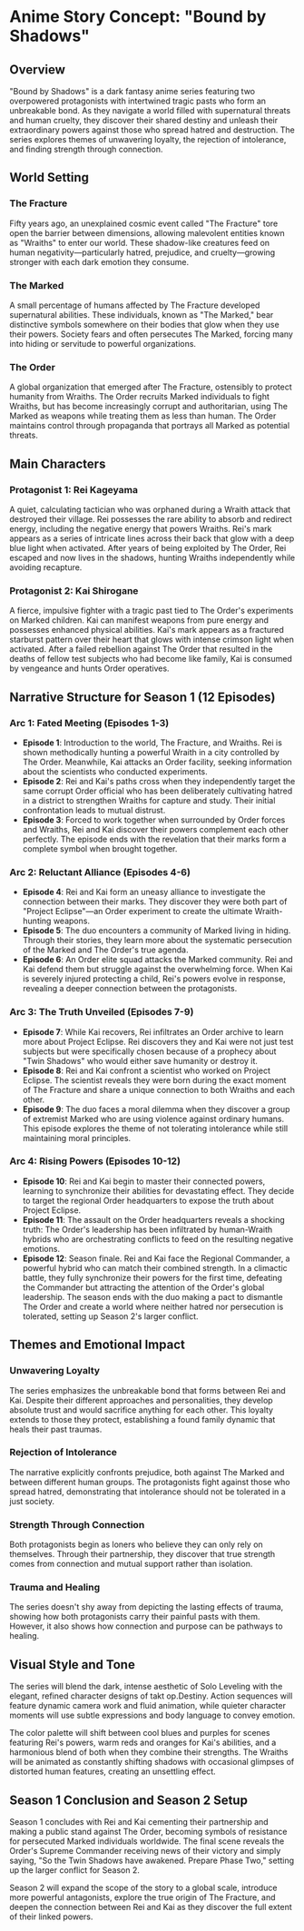 # Anime Story Concept: "Bound by Shadows"

## Overview
"Bound by Shadows" is a dark fantasy anime series featuring two overpowered protagonists with intertwined tragic pasts who form an unbreakable bond. As they navigate a world filled with supernatural threats and human cruelty, they discover their shared destiny and unleash their extraordinary powers against those who spread hatred and destruction. The series explores themes of unwavering loyalty, the rejection of intolerance, and finding strength through connection.

## World Setting

### The Fracture
Fifty years ago, an unexplained cosmic event called "The Fracture" tore open the barrier between dimensions, allowing malevolent entities known as "Wraiths" to enter our world. These shadow-like creatures feed on human negativity—particularly hatred, prejudice, and cruelty—growing stronger with each dark emotion they consume.

### The Marked
A small percentage of humans affected by The Fracture developed supernatural abilities. These individuals, known as "The Marked," bear distinctive symbols somewhere on their bodies that glow when they use their powers. Society fears and often persecutes The Marked, forcing many into hiding or servitude to powerful organizations.

### The Order
A global organization that emerged after The Fracture, ostensibly to protect humanity from Wraiths. The Order recruits Marked individuals to fight Wraiths, but has become increasingly corrupt and authoritarian, using The Marked as weapons while treating them as less than human. The Order maintains control through propaganda that portrays all Marked as potential threats.

## Main Characters

### Protagonist 1: Rei Kageyama
A quiet, calculating tactician who was orphaned during a Wraith attack that destroyed their village. Rei possesses the rare ability to absorb and redirect energy, including the negative energy that powers Wraiths. Rei's mark appears as a series of intricate lines across their back that glow with a deep blue light when activated. After years of being exploited by The Order, Rei escaped and now lives in the shadows, hunting Wraiths independently while avoiding recapture.

### Protagonist 2: Kai Shirogane
A fierce, impulsive fighter with a tragic past tied to The Order's experiments on Marked children. Kai can manifest weapons from pure energy and possesses enhanced physical abilities. Kai's mark appears as a fractured starburst pattern over their heart that glows with intense crimson light when activated. After a failed rebellion against The Order that resulted in the deaths of fellow test subjects who had become like family, Kai is consumed by vengeance and hunts Order operatives.

## Narrative Structure for Season 1 (12 Episodes)

### Arc 1: Fated Meeting (Episodes 1-3)
- **Episode 1**: Introduction to the world, The Fracture, and Wraiths. Rei is shown methodically hunting a powerful Wraith in a city controlled by The Order. Meanwhile, Kai attacks an Order facility, seeking information about the scientists who conducted experiments.
- **Episode 2**: Rei and Kai's paths cross when they independently target the same corrupt Order official who has been deliberately cultivating hatred in a district to strengthen Wraiths for capture and study. Their initial confrontation leads to mutual distrust.
- **Episode 3**: Forced to work together when surrounded by Order forces and Wraiths, Rei and Kai discover their powers complement each other perfectly. The episode ends with the revelation that their marks form a complete symbol when brought together.

### Arc 2: Reluctant Alliance (Episodes 4-6)
- **Episode 4**: Rei and Kai form an uneasy alliance to investigate the connection between their marks. They discover they were both part of "Project Eclipse"—an Order experiment to create the ultimate Wraith-hunting weapons.
- **Episode 5**: The duo encounters a community of Marked living in hiding. Through their stories, they learn more about the systematic persecution of the Marked and The Order's true agenda.
- **Episode 6**: An Order elite squad attacks the Marked community. Rei and Kai defend them but struggle against the overwhelming force. When Kai is severely injured protecting a child, Rei's powers evolve in response, revealing a deeper connection between the protagonists.

### Arc 3: The Truth Unveiled (Episodes 7-9)
- **Episode 7**: While Kai recovers, Rei infiltrates an Order archive to learn more about Project Eclipse. Rei discovers they and Kai were not just test subjects but were specifically chosen because of a prophecy about "Twin Shadows" who would either save humanity or destroy it.
- **Episode 8**: Rei and Kai confront a scientist who worked on Project Eclipse. The scientist reveals they were born during the exact moment of The Fracture and share a unique connection to both Wraiths and each other.
- **Episode 9**: The duo faces a moral dilemma when they discover a group of extremist Marked who are using violence against ordinary humans. This episode explores the theme of not tolerating intolerance while still maintaining moral principles.

### Arc 4: Rising Powers (Episodes 10-12)
- **Episode 10**: Rei and Kai begin to master their connected powers, learning to synchronize their abilities for devastating effect. They decide to target the regional Order headquarters to expose the truth about Project Eclipse.
- **Episode 11**: The assault on the Order headquarters reveals a shocking truth: The Order's leadership has been infiltrated by human-Wraith hybrids who are orchestrating conflicts to feed on the resulting negative emotions.
- **Episode 12**: Season finale. Rei and Kai face the Regional Commander, a powerful hybrid who can match their combined strength. In a climactic battle, they fully synchronize their powers for the first time, defeating the Commander but attracting the attention of the Order's global leadership. The season ends with the duo making a pact to dismantle The Order and create a world where neither hatred nor persecution is tolerated, setting up Season 2's larger conflict.

## Themes and Emotional Impact

### Unwavering Loyalty
The series emphasizes the unbreakable bond that forms between Rei and Kai. Despite their different approaches and personalities, they develop absolute trust and would sacrifice anything for each other. This loyalty extends to those they protect, establishing a found family dynamic that heals their past traumas.

### Rejection of Intolerance
The narrative explicitly confronts prejudice, both against The Marked and between different human groups. The protagonists fight against those who spread hatred, demonstrating that intolerance should not be tolerated in a just society.

### Strength Through Connection
Both protagonists begin as loners who believe they can only rely on themselves. Through their partnership, they discover that true strength comes from connection and mutual support rather than isolation.

### Trauma and Healing
The series doesn't shy away from depicting the lasting effects of trauma, showing how both protagonists carry their painful pasts with them. However, it also shows how connection and purpose can be pathways to healing.

## Visual Style and Tone

The series will blend the dark, intense aesthetic of Solo Leveling with the elegant, refined character designs of takt op.Destiny. Action sequences will feature dynamic camera work and fluid animation, while quieter character moments will use subtle expressions and body language to convey emotion.

The color palette will shift between cool blues and purples for scenes featuring Rei's powers, warm reds and oranges for Kai's abilities, and a harmonious blend of both when they combine their strengths. The Wraiths will be animated as constantly shifting shadows with occasional glimpses of distorted human features, creating an unsettling effect.

## Season 1 Conclusion and Season 2 Setup

Season 1 concludes with Rei and Kai cementing their partnership and making a public stand against The Order, becoming symbols of resistance for persecuted Marked individuals worldwide. The final scene reveals the Order's Supreme Commander receiving news of their victory and simply saying, "So the Twin Shadows have awakened. Prepare Phase Two," setting up the larger conflict for Season 2.

Season 2 will expand the scope of the story to a global scale, introduce more powerful antagonists, explore the true origin of The Fracture, and deepen the connection between Rei and Kai as they discover the full extent of their linked powers.
